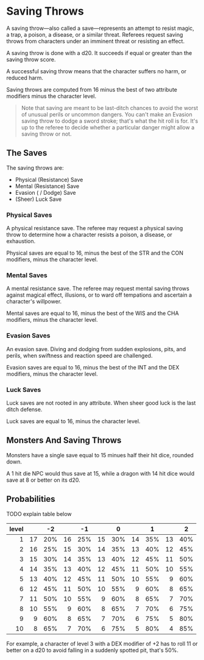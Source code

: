 
# Saving Throws

A saving throw—also called a save—represents an attempt to resist magic, a trap, a poison, a disease, or a similar threat. Referees request saving throws from characters under an imminent threat or resisting an effect.

A saving throw is done with a d20. It succeeds if equal or greater than the saving throw score.

A successful saving throw means that the character suffers no harm, or reduced harm.

Saving throws are computed from 16 minus the best of two attribute modifiers minus the character level.

> Note that saving are meant to be last-ditch chances to avoid the worst of
> unusual perils or uncommon dangers. You can't make an Evasion saving throw to
> dodge a sword stroke; that's what the hit roll is for. It's up to the referee
> to decide whether a particular danger might allow a saving throw or not.

## The Saves

The saving throws are:

* Physical (Resistance) Save
* Mental (Resistance) Save
* Evasion ( / Dodge) Save
* (Sheer) Luck Save

### Physical Saves

A physical resistance save. The referee may request a physical saving throw to determine how a character resists a poison, a disease, or exhaustion.

Physical saves are equal to 16, minus the best of the STR and the CON modifiers, minus the character level.

### Mental Saves

A mental resistance save. The referee may request mental saving throws against magical effect, illusions, or to ward off tempations and ascertain a character's willpower.

Mental saves are equal to 16, minus the best of the WIS and the CHA modifiers, minus the character level.

### Evasion Saves

An evasion save. Diving and dodging from sudden explosions, pits, and perils, when swiftness and reaction speed are challenged.

Evasion saves are equal to 16, minus the best of the INT and the DEX modifiers, minus the character level.

### Luck Saves

Luck saves are not rooted in any attribute. When sheer good luck is the last ditch defense.

Luck saves are equal to 16, minus the character level.

## Monsters And Saving Throws

Monsters have a single save equal to 15 minues half their hit dice, rounded down.

A 1 hit die NPC would thus save at 15, while a dragon with 14 hit dice would save at 8 or better on its d20.

## Probabilities

TODO explain table below

| level |    | -2  |    | -1  |    |  0  |    |  1  |    |  2  |
|------:|---:|:---:|---:|:---:|---:|:---:|---:|:---:|---:|:---:|
|     1 | 17 | 20% | 16 | 25% | 15 | 30% | 14 | 35% | 13 | 40% |
|     2 | 16 | 25% | 15 | 30% | 14 | 35% | 13 | 40% | 12 | 45% |
|     3 | 15 | 30% | 14 | 35% | 13 | 40% | 12 | 45% | 11 | 50% |
|     4 | 14 | 35% | 13 | 40% | 12 | 45% | 11 | 50% | 10 | 55% |
|     5 | 13 | 40% | 12 | 45% | 11 | 50% | 10 | 55% |  9 | 60% |
|     6 | 12 | 45% | 11 | 50% | 10 | 55% |  9 | 60% |  8 | 65% |
|     7 | 11 | 50% | 10 | 55% |  9 | 60% |  8 | 65% |  7 | 70% |
|     8 | 10 | 55% |  9 | 60% |  8 | 65% |  7 | 70% |  6 | 75% |
|     9 |  9 | 60% |  8 | 65% |  7 | 70% |  6 | 75% |  5 | 80% |
|    10 |  8 | 65% |  7 | 70% |  6 | 75% |  5 | 80% |  4 | 85% |

For example, a character of level 3 with a DEX modifier of +2 has to roll 11 or better on a d20 to avoid falling in a suddenly spotted pit, that's 50%.

